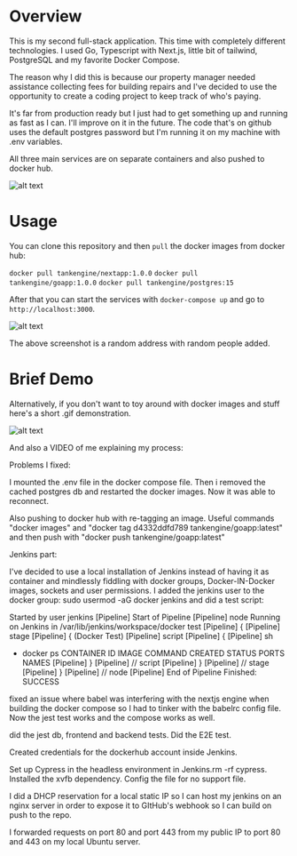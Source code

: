 # Overview 
This is my second full-stack application. This time with completely different technologies.
I used Go, Typescript with Next.js, little bit of tailwind, PostgreSQL and my favorite Docker Compose.

The reason why I did this is because our property manager needed assistance collecting fees for building repairs
and I've decided to use the opportunity to create a coding project to keep track of who's paying.

It's far from production ready but I just had to get something up and running as fast as I can. I'll improve on it in the future.
The code that's on github uses the default postgres password but I'm running it on my machine with .env variables.

All three main services are on separate containers and also pushed to docker hub.

![alt text](assets/volume.png)

# Usage

You can clone this repository and then `pull` the docker images from docker hub:

`docker pull tankengine/nextapp:1.0.0`
`docker pull tankengine/goapp:1.0.0`
`docker pull tankengine/postgres:15`

After that you can start the services with `docker-compose up` and go to `http://localhost:3000`.

![alt text](assets/312321321.png)

The above screenshot is a random address with random people added.

# Brief Demo

Alternatively, if you don't want to toy around with docker images and stuff here's a short .gif demonstration.


![alt text](assets/Untitled-ezgif.com-optimize.gif)

And also a VIDEO of me explaining my process:



Problems I fixed:

I mounted the .env file in the docker compose file. 
Then i removed the cached postgres db and restarted the docker images.
Now it was able to reconnect.


Also pushing to docker hub with re-tagging an image.
Useful commands "docker images" and "docker tag d4332ddfd789 tankengine/goapp:latest" and then push with "docker push tankengine/goapp:latest"


Jenkins part:

I've decided to use a local installation of Jenkins instead of having it as container and mindlessly fiddling with docker groups, Docker-IN-Docker images, sockets
and user permissions.
I added the jenkins user to the docker group: sudo usermod -aG docker jenkins and did a test script:

Started by user jenkins
[Pipeline] Start of Pipeline
[Pipeline] node
Running on Jenkins in /var/lib/jenkins/workspace/docker test
[Pipeline] {
[Pipeline] stage
[Pipeline] { (Docker Test)
[Pipeline] script
[Pipeline] {
[Pipeline] sh
+ docker ps
CONTAINER ID   IMAGE     COMMAND   CREATED   STATUS    PORTS     NAMES
[Pipeline] }
[Pipeline] // script
[Pipeline] }
[Pipeline] // stage
[Pipeline] }
[Pipeline] // node
[Pipeline] End of Pipeline
Finished: SUCCESS


fixed an issue where babel was interfering with the nextjs engine when building the docker compose so I had to tinker with the babelrc config file.
Now the jest test works and the compose works as well.

did the jest db, frontend and backend tests. Did the E2E test.

Created credentials for the dockerhub account inside Jenkins.

Set up Cypress in the headless environment in Jenkins.rm -rf cypress.
Installed the xvfb dependency. Config the file for no support file.

I did a DHCP reservation for a local static IP so I can host my jenkins on an nginx server
in order to expose it to GItHub's webhook so I can build on push to the repo.

I forwarded requests on port 80 and port 443 from my public IP to port 80 and 443 on my local Ubuntu server.